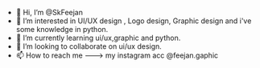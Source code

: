 - 👋 Hi, I’m @SkFeejan
- 👀 I’m interested in UI/UX design , Logo design, Graphic design and i've some knowledge in python.
- 🌱 I’m currently learning ui/ux,graphic and python.
- 💞️ I’m looking to collaborate on ui/ux design.
- 📫 How to reach me ---> my instagram acc @feejan.gaphic

<!---
SkFeejan/SkFeejan is a ✨ special ✨ repository because its `README.md` (this file) appears on your GitHub profile.
You can click the Preview link to take a look at your changes.
--->
